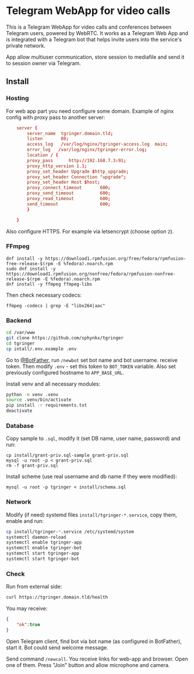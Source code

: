 # Telegram WebApp for video calls
This is a Telegram WebApp for video calls and conferences between Telegram users, powered by WebRTC. It works as a Telegram Web App and is integrated with a Telegram bot that helps invite users into the service's private network.

App allow multiuser communication, store session to mediafile and send it to session owner via Telegram.



## Install

### Hosting
For web app part you need configure some domain. Example of nginx config with proxy pass to another server:
```conf
    server {
        server_name  tgringer.domain.tld;
        listen       80;
        access_log   /var/log/nginx/tgringer-access.log  main;
        error_log   /var/log/nginx/tgringer-error.log;
        location / {
        proxy_pass      http://192.168.7.3:91;
        proxy_http_version 1.1;
        proxy_set_header Upgrade $http_upgrade;
        proxy_set_header Connection "upgrade";
        proxy_set_header Host $host;
        proxy_connect_timeout       600;
        proxy_send_timeout          600;
        proxy_read_timeout          600;
        send_timeout                600;
        }

	}
```
Also configure HTTPS. For example via letsencrypt (choose option `2`).


### FFmpeg
```
dnf install -y https://download1.rpmfusion.org/free/fedora/rpmfusion-free-release-$(rpm -E %fedora).noarch.rpm
sudo dnf install -y https://download1.rpmfusion.org/nonfree/fedora/rpmfusion-nonfree-release-$(rpm -E %fedora).noarch.rpm
dnf install -y ffmpeg ffmpeg-libs
```

Then check necessary codecs:
```
ffmpeg -codecs | grep -E "libx264|aac"
```


### Backend
```bash
cd /var/www
git clone https://github.com/sphynkx/tgringer
cd tgringer
cp intall/.env.example .env
```
Go to [@BotFather](https://t.me/BotFather), run `/newbot` set bot name and bot username. receive token. Then modify `.env` - set this token to `BOT_TOKEN` variable. Also set previously configured hostname to `APP_BASE_URL`.

Install venv and all necessary modules:
```bash
python -m venv .venv
source .venv/bin/activate
pip install -r requirements.txt
deactivate
```


### Database
Copy sample to `.sql`, modify it (set DB name, user name, password) and run:
```
cp install/grant-priv.sql-sample grant-priv.sql
mysql -u root -p < grant-priv.sql
rm -f grant-priv.sql
```

Install scheme (use real username and db name if they were modified):
```
mysql -u root -p tgringer < install/schema.sql
```


### Network
Modify (if need) systemd files `install/tgringer-*.service`, copy them, enable and run:
```bash
cp install/tgringer-*.service /etc/systemd/system
systemctl daemon-reload
systemctl enable tgringer-app
systemctl enable tgringer-bot
systemctl start tgringer-app
systemctl start tgringer-bot

```

### Check
Run from external side:
```bash
curl https://tgringer.domain.tld/health
```
You may receive:
```json
{
	"ok":true
}
```
Open Telegram client, find bot via bot name (as configured in BotFather), start it. Bot could send welcome message. 

Send command `/newcall`. You receive links for web-app and browser. Open one of them. Press "Join" button and allow microphone and camera. 

